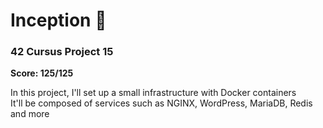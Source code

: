 # Inception 🐳

### 42 Cursus Project 15

**Score: 125/125**

In this project, I'll set up a small infrastructure with Docker containers <br/>
It'll be composed of services such as NGINX, WordPress, MariaDB, Redis and more
